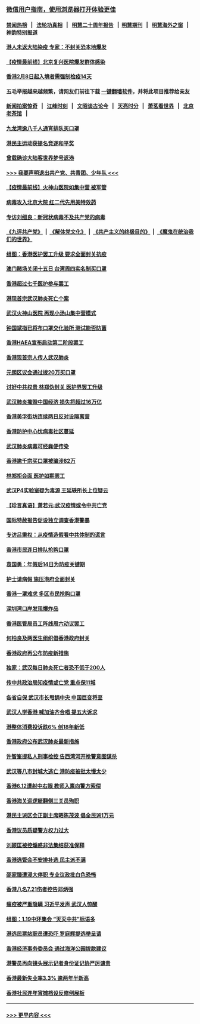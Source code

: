 ### [微信用户指南，使用浏览器打开体验更佳](https://github.com/gfw-breaker/banned-news1/blob/master/indexes/wechat-guide.md?t=0)
#### [禁闻热榜](热点新闻.md?t=0)  &nbsp;&nbsp;|&nbsp;&nbsp; [法轮功真相](https://github.com/gfw-breaker/truth/blob/master/README.md?t=0) &nbsp;&nbsp;|&nbsp;&nbsp; [明慧二十周年报告](https://github.com/gfw-breaker/mh-reports/blob/master/README.md?t=0) &nbsp;&nbsp;|&nbsp;&nbsp;[明慧期刊](https://github.com/gfw-breaker/mh-qikan) &nbsp;&nbsp;|&nbsp;&nbsp; [明慧海外之窗](https://github.com/gfw-breaker/mh-news/blob/master/README.md?t=0) &nbsp;&nbsp;|&nbsp;&nbsp; [神韵特别报道](https://github.com/gfw-breaker/mh-news/blob/master/shenyun.md?t=0)
#### [港人未返大陆染疫 专家：不封关恐本地爆发](../pages/nsc415/n11848021.md?t=02062102) 
#### [【疫情最前线】北京复兴医院爆发群体感染](../pages/nsc415/n11847626.md?t=02062102) 
#### [香港2月8日起入境者需强制检疫14天](../pages/nsc415/n11847658.md?t=02062102) 
#### 五毛举报越来越频繁，请网友们前往下载 [一键翻墙软件](https://github.com/gfw-breaker/ssr-accounts)，并将此项目推荐给亲友
#### [新闻拍案惊奇](https://github.com/gfw-breaker/banned-news1/blob/master/pages/link4.md) &nbsp;&nbsp;|&nbsp;&nbsp; [江峰时刻](https://github.com/gfw-breaker/banned-news1/blob/master/pages/link4.md) &nbsp;&nbsp;|&nbsp;&nbsp; [文昭谈古论今](https://github.com/gfw-breaker/banned-news1/blob/master/pages/link4.md) &nbsp;&nbsp;|&nbsp;&nbsp; [天亮时分](https://github.com/gfw-breaker/banned-news1/blob/master/pages/link4.md) &nbsp;&nbsp;|&nbsp;&nbsp; [萧茗看世界](https://github.com/gfw-breaker/banned-news1/blob/master/pages/link4.md) &nbsp;&nbsp;|&nbsp;&nbsp; [北京老茶馆](https://github.com/gfw-breaker/banned-news1/blob/master/pages/link4.md) &nbsp;&nbsp;|&nbsp;&nbsp; 
#### [九龙湾逾八千人通宵排队买口罩](../pages/nsc415/n11847647.md?t=02062102) 
#### [港民主运动获提名竞逐和平奖](../pages/nsc415/n11847633.md?t=02062102) 
#### [曾载确诊大陆客世界梦号返港](../pages/nsc415/n11847608.md?t=02062102) 
#### [>>> 我要声明退出共产党、共青团、少年队 <<<](https://github.com/begood0513/goodnews/blob/master/quit/letter.md) 
#### [【疫情最前线】火神山医院如集中营 被军管](../pages/nsc415/n11847524.md?t=02062102) 
#### [病毒攻入北京大院 红二代先用美特效药](../pages/nsc415/n11847427.md?t=02062102) 
#### [专访刘细良：新冠状病毒不及共产党的病毒](../pages/nsc415/n11847164.md?t=02062102) 
#### [《九评共产党》](https://github.com/begood0513/9ping.md/blob/master/README.md) &nbsp;|&nbsp; [《解体党文化》](../../../../jtdwh.md/blob/master/README.md)  &nbsp;|&nbsp; [《共产主义的终极目的》](../../../../gczydzjmd.md/blob/master/README.md) &nbsp;|&nbsp; [《魔鬼在统治我们的世界》](../../../../mgztzwmdsj.md/blob/master/README.md) 
#### [组图：香港医护罢工升级 要求全面封关抗疫](../pages/nsc415/n11844107.md?t=02062102) 
#### [澳门赌场关闭十五日 台湾周四实名制买口罩](../pages/nsc415/n11845083.md?t=02062102) 
#### [香港超过七千医护参与罢工](../pages/nsc415/n11845051.md?t=02062102) 
#### [港现首宗武汉肺炎死亡个案](../pages/nsc415/n11844998.md?t=02062102) 
#### [武汉火神山医院 再现小汤山集中营模式](../pages/nsc415/n11844763.md?t=02062102) 
#### [钟国斌指已将布口罩交化验所 测试能否防菌](../pages/nsc415/n11842783.md?t=02062102) 
#### [香港HAEA宣布启动第二阶段罢工](../pages/nsc415/n11842723.md?t=02062102) 
#### [香港现首宗人传人武汉肺炎](../pages/nsc415/n11842766.md?t=02062102) 
#### [元朗区议会通过拨20万买口罩](../pages/nsc415/n11842754.md?t=02062102) 
#### [讨好中共权贵 林郑伪封关 医护界罢工升级](../pages/nsc415/n11842359.md?t=02062102) 
#### [武汉肺炎摧毁中国经济 损失将超过16万亿](../pages/nsc415/n11839723.md?t=02062102) 
#### [香港美孚街坊连续两日反对设隔离营](../pages/nsc415/n11839962.md?t=02062102) 
#### [香港防护中心忧病毒社区蔓延](../pages/nsc415/n11839933.md?t=02062102) 
#### [武汉肺炎病毒可经粪便传染](../pages/nsc415/n11839939.md?t=02062102) 
#### [香港逾千宗买口罩被骗涉82万](../pages/nsc415/n11839914.md?t=02062102) 
#### [林郑拒会面 医护如期罢工](../pages/nsc415/n11839892.md?t=02062102) 
#### [武汉P4实验室疑为毒源 王延轶所长上位疑云](../pages/nsc415/n11835543.md?t=02062102) 
#### [【珍言真语】萧若元:武汉疫情或令中共亡党](../pages/nsc415/n11829394.md?t=02062102) 
#### [国际特赦报告促设独立调查香港警暴](../pages/nsc415/n11833845.md?t=02062102) 
#### [专访吕秉权：从疫情造假看中共体制的谎言](../pages/nsc415/n11833813.md?t=02062102) 
#### [香港市民连日排队抢购口罩](../pages/nsc415/n11833794.md?t=02062102) 
#### [袁国勇：年假后14日为防疫关键期](../pages/nsc415/n11831088.md?t=02062102) 
#### [护士请病假 施压港府全面封关](../pages/nsc415/n11831030.md?t=02062102) 
#### [香港一罩难求 多区市民抢购口罩](../pages/nsc415/n11831002.md?t=02062102) 
#### [深圳湾口岸发现爆炸品](../pages/nsc415/n11828802.md?t=02062102) 
#### [香港医管局员工阵线周六动议罢工](../pages/nsc415/n11828762.md?t=02062102) 
#### [何柏良及两医生组织倡香港政府封关](../pages/nsc415/n11828749.md?t=02062102) 
#### [香港政府再公布防疫新措施](../pages/nsc415/n11828716.md?t=02062102) 
#### [独家：武汉每日肺炎死亡者恐不低于200人](../pages/nsc415/n11828240.md?t=02062102) 
#### [传中共政治局知疫情或亡党 重点保11城](../pages/nsc415/n11828145.md?t=02062102) 
#### [各省自保 武汉市长甩锅中央 中国巨变将至](../pages/nsc415/n11828021.md?t=02062102) 
#### [武汉人学香港 喊加油齐合唱 提五大诉求](../pages/nsc415/n11827046.md?t=02062102) 
#### [港整体消费投诉跌6% 创18年新低](../pages/nsc415/n11817280.md?t=02062102) 
#### [香港政府公布武汉肺炎最新措施](../pages/nsc415/n11817152.md?t=02062102) 
#### [许智峯提私人刑事检控 告西湾河开枪警意图谋杀](../pages/nsc415/n11817132.md?t=02062102) 
#### [武汉等八市封城大逃亡 港防疫被批太慢太少](../pages/nsc415/n11817058.md?t=02062102) 
#### [香港6.12遭射中右眼 教师入禀向警方索偿](../pages/nsc415/n11814678.md?t=02062102) 
#### [香港海关巡逻艇翻侧三关员殉职](../pages/nsc415/n11814604.md?t=02062102) 
#### [港民主派区会正副主席晤陈茂波 倡全民派1万元](../pages/nsc415/n11814582.md?t=02062102) 
#### [香港议员质疑警方权力过大](../pages/nsc415/n11814560.md?t=02062102) 
#### [刘颕匡被控煽惑非法集结获准保释](../pages/nsc415/n11811727.md?t=02062102) 
#### [香港选管会不安排补选 民主派不满](../pages/nsc415/n11811691.md?t=02062102) 
#### [邵家臻遭浸大停职 专业议政批白色恐怖](../pages/nsc415/n11811670.md?t=02062102) 
#### [香港八名7.21伤者控告邓炳强](../pages/nsc415/n11811623.md?t=02062102) 
#### [瘟疫被严重隐瞒 习近平发声 武汉人惊醒](../pages/nsc415/n11811186.md?t=02062102) 
#### [组图：1.19中环集会 “天灭中共”标语多](../pages/nsc415/n11809514.md?t=02062102) 
#### [港选民票站职员遭恐吓 罗庭辉提选举呈请](../pages/nsc415/n11808914.md?t=02062102) 
#### [香港经济事务委员会 通过海洋公园拨款建议](../pages/nsc415/n11808906.md?t=02062102) 
#### [港警员再向镜头展示记者身份证记协严厉谴责](../pages/nsc415/n11808888.md?t=02062102) 
#### [香港最新失业率3.3% 逾两年半新高](../pages/nsc415/n11808887.md?t=02062102) 
#### [香港社民连年宵摊档设反修例展板](../pages/nsc415/n11808857.md?t=02062102) 

----
#### [ >>> 更早内容 <<< ](../indexes/nsc415-earlier.md)
